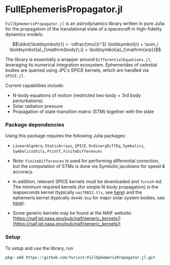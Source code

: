 # FullEphemerisPropagator.jl

`FullEphemerisPropagator.jl` is an astrodynamics library written in pure Julia for the propagation of the translational state of a spacecraft in high-fidelity dynamics models:

```math
\ddot{\boldsymbol{r}}
=
-\dfrac{\mu}{r^3} \boldsymbol{r}
+ \sum_i \boldsymbol{a}_{\mathrm{body}\,i}
+ \boldsymbol{a}_{\mathrm{srp}}
```

The library is essentially a wrapper around `DifferentialEquations.jl`, leveraging its numerical integration ecosystem. Ephemerides of celestial bodies are queried using JPL's SPICE kernels, which are handled via `SPICE.jl`. 

Current capabilities include:

- N-body equations of motion (restricted two-body + 3rd body perturbations)
- Solar radiation pressure
- Propagation of state-transition matrix (STM) together with the state

### Package dependencies

Using this package requires the following Julia packages:

- `LinearAlgebra`, `StaticArrays`, `SPICE`, `OrdinaryDiffEq`, `Symbolics`, `SymbolicsUtils`, `Printf`, `FiniteDifferences`

- Note: `FiniteDifferences` is used for performing differential correction, but the computation of STMs is done via Symbolic jacobians for speed & accuracy.
- In addition, relevant SPICE kernels must be downloaded and `furnsh`-ed. The minimum required kernels (for simple N-body propagation) is the leapseconds kernel (typically `naif0012.tls`, see [here](https://naif.jpl.nasa.gov/pub/naif/generic_kernels/lsk/)) and the ephemeris kernel (typically `de440.bsp` for major solar system bodies, see [here](https://naif.jpl.nasa.gov/pub/naif/generic_kernels/spk/)). 
- Some generic kernels may be found at the NAIF website: [https://naif.jpl.nasa.gov/pub/naif/generic_kernels/](https://naif.jpl.nasa.gov/pub/naif/generic_kernels/)

### Setup

To setup and use the library, run

```julia
pkg> add https://github.com/Yuricst/FullEphemerisPropagator.jl.git
```
